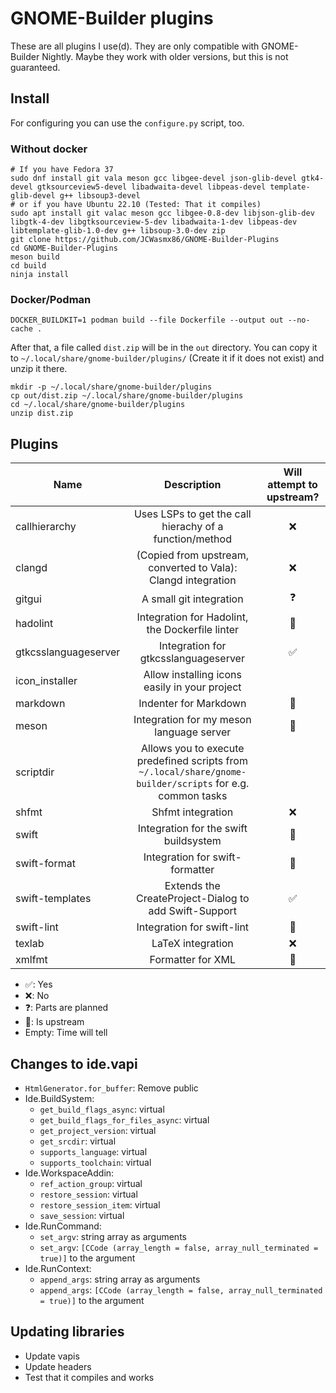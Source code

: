 # GNOME-Builder plugins

These are all plugins I use(d). They are only compatible with GNOME-Builder Nightly. Maybe they work with older versions, but this is not
guaranteed.


## Install
For configuring you can use the `configure.py` script, too.
### Without docker
```
# If you have Fedora 37
sudo dnf install git vala meson gcc libgee-devel json-glib-devel gtk4-devel gtksourceview5-devel libadwaita-devel libpeas-devel template-glib-devel g++ libsoup3-devel
# or if you have Ubuntu 22.10 (Tested: That it compiles)
sudo apt install git valac meson gcc libgee-0.8-dev libjson-glib-dev libgtk-4-dev libgtksourceview-5-dev libadwaita-1-dev libpeas-dev libtemplate-glib-1.0-dev g++ libsoup-3.0-dev zip
git clone https://github.com/JCWasmx86/GNOME-Builder-Plugins
cd GNOME-Builder-Plugins
meson build
cd build
ninja install
```
### Docker/Podman
```
DOCKER_BUILDKIT=1 podman build --file Dockerfile --output out --no-cache .
```
After that, a file called `dist.zip` will be in the `out` directory.
You can copy it to `~/.local/share/gnome-builder/plugins/` (Create it if it
does not exist) and unzip it there.
```
mkdir -p ~/.local/share/gnome-builder/plugins
cp out/dist.zip ~/.local/share/gnome-builder/plugins
cd ~/.local/share/gnome-builder/plugins
unzip dist.zip
```

## Plugins
| Name                 | Description    | Will attempt to upstream? |
|----------------------|:--------------:|:----------------------------------------------------------------------------------------------:|
| callhierarchy        | Uses LSPs to get the call hierachy of a function/method                                                    | ❌ |
| clangd               | (Copied from upstream, converted to Vala): Clangd integration                                              | ❌ |
| gitgui               | A small git integration                                                                                    | ❓ |
| hadolint             | Integration for Hadolint, the Dockerfile linter                                                            | 🎉 |
| gtkcsslanguageserver | Integration for gtkcsslanguageserver                                                                       | ✅ |
| icon_installer       | Allow installing icons easily in your project                                                              |    |
| markdown             | Indenter for Markdown                                                                                      | 🎉 |
| meson                | Integration for my meson language server                                                                   | 🎉 |
| scriptdir            | Allows you to execute predefined scripts from `~/.local/share/gnome-builder/scripts` for e.g. common tasks |    |
| shfmt                | Shfmt integration                                                                                          | ❌ |
| swift                | Integration for the swift buildsystem                                                                      | 🎉 |
| swift-format         | Integration for swift-formatter                                                                            | 🎉 |
| swift-templates      | Extends the CreateProject-Dialog to add Swift-Support                                                      | ✅ |
| swift-lint           | Integration for swift-lint                                                                                 | 🎉 |
| texlab               | LaTeX integration                                                                                          | ❌ |
| xmlfmt               | Formatter for XML                                                                                          | 🎉 |

- ✅: Yes
- ❌: No
- ❓: Parts are planned
- 🎉: Is upstream
- Empty: Time will tell

## Changes to ide.vapi
- `HtmlGenerator.for_buffer`: Remove public
- Ide.BuildSystem:
	- `get_build_flags_async`: virtual
	- `get_build_flags_for_files_async`: virtual
	- `get_project_version`: virtual
	- `get_srcdir`: virtual
	- `supports_language`: virtual
	- `supports_toolchain`: virtual
- Ide.WorkspaceAddin:
	- `ref_action_group`: virtual
	- `restore_session`: virtual
	- `restore_session_item`: virtual
	- `save_session`: virtual
- Ide.RunCommand:
	- `set_argv`: string array as arguments
	- `set_argv`: `[CCode (array_length = false, array_null_terminated = true)]` to the argument
- Ide.RunContext:
	- `append_args`: string array as arguments
	- `append_args`: `[CCode (array_length = false, array_null_terminated = true)]` to the argument

## Updating libraries
- Update vapis
- Update headers
- Test that it compiles and works
